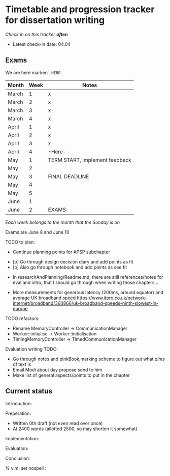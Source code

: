 # Timetable and progression tracker for dissertation writing

_Check in on this tracker **often**_
* Latest check-in date: 04.04

## Exams

We are here marker: `-HERE-`

| Month | Week | Notes                                        |
|-------|------|----------------------------------------------|
| March | 1    | x                                            |
| March | 2    | x                                            |
| March | 3    | x                                            |
| March | 4    | x                                            |
| April | 1    | x                                            |
| April | 2    | x                                            |
| April | 3    | x                                            |
| April | 4    | -Here-                                       |
| May   | 1    | TERM START, implement feedback               |
| May   | 2    |                                              |
| May   | 3    | FINAL DEADLINE                               |
| May   | 4    |                                              |
| May   | 5    |                                              |
| June  | 1    |                                              |
| June  | 2    | EXAMS                                        |

_Each week belongs to the month that the Sunday is on_

Exams are June 8 and June 10

TODO to plan:
* Continue planning points for APSP subchapter
- [o] Go through design decision diary and add points as fit
- [o] Also go through notebook and add points as see fit
* In researchAndPlanning/Readme.md, there are still references/notes for eval and intro,
  that I should go through when writing those chapters...

* More measurements for generous latency (200ms, around equator)
  and average UK broadband speed https://www.itpro.co.uk/network-internet/broadband/360866/uk-broadband-speeds-ninth-slowest-in-europe

TODO refactors:
* Rename MemoryController -> CommunicationManager
* Worker::initialise -> Worker::initialisation
* TimingMemoryController -> TimedCommunicationManager

Evaluation writing TODO:
* Go through notes and pinkBook,marking scheme to figure out what _aims_ of text is
* Email Modi about day propose send to him
* Make list of general aspects/points to put in the chapter

## Current status

Introduction:

Preperation:
* Written 0th draft (not even read over once)
* At 2400 words (allotted 2500, so may shorten it somewhat)

Implementation:

Evaluation:

Conclusion:

% vim: set nospell :
